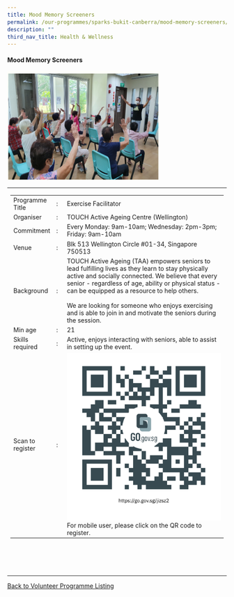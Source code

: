 ```yaml
---
title: Mood Memory Screeners
permalink: /our-programmes/sparks-bukit-canberra/mood-memory-screeners/
description: ""
third_nav_title: Health & Wellness
---
```

#### Mood Memory Screeners

<img style="width:350px;height:250px;" src="/images/SPARKS@Bukit%20Canberra/exercise%20facilitator.png">
<table width="100%" border="0">
	<tbody><tr>
			 <td width="60%">
			<table width="100%" border="0">
				<tbody><tr>
					<td width="20%">
						Programme Title
					</td>
					<td width="5%">
						:
					</td>
					<td>
						Exercise Facilitator 
					</td>
				</tr>
					<tr><td width="20%">
						Organiser
					</td>
					<td width="5%">
						:
					</td>
					<td>
						TOUCH Active Ageing Centre (Wellington)
					</td>
				</tr>
				<tr>
					<td width="20%">
						Commitment
					</td>
					<td width="5%">
						:
					</td>
					<td width="75%">
						   Every Monday: 9am-10am; Wednesday: 2pm-3pm; Friday: 9am-10am
					</td>
				</tr>
				<tr>
					<td width="20%">
					 Venue
					</td>
					<td width="5%">
						:
					</td>
					<td width="75%">
					   Blk 513 Wellington Circle #01-34, Singapore 750513
					</td>
				</tr>
				<tr>
					<td width="20%">
						Background
					</td>
					<td width="5%">
						:
					</td>
					<td width="75%">
						TOUCH Active Ageing (TAA)&nbsp;empowers seniors to lead fulfilling lives as they learn to stay physically active and socially connected. We believe that every senior - regardless of age, ability or physical status - can be equipped as a resource to help others.<br><br>
We are looking for someone who enjoys exercising and is able to join in and motivate the seniors during the session.
					</td>
				</tr>
				<tr>
					<td width="20%">
						Min age
					</td>
					<td width="5%">
						:
					</td>
					<td width="75%">
						21
					</td>
				</tr>
		<tr>
					<td width="20%">
						Skills required
					</td>
					<td width="5%">
						:
					</td>
					<td>
						  Active, enjoys interacting with seniors, able to assist in setting up the event.
			</td>
				</tr>
		<tr>
					<td width="20%">
						Scan to register
					</td>
					<td width="5%">
						:
					</td>
					<td><a href="https://form.gov.sg/62a6eee55154a800146d3554">
						<img style="width=60px;height=60px;" src="/images/SPARKS@Bukit%20Canberra/exercise%20facilitator%20qr.png"></a><br>
						For mobile user, please click on the QR code to register.
			</td>
				</tr>
</tbody></table>


<br>
			<br>
			<br>
			<br>
			
</td></tr></tbody></table>
<a href="/our-programmes/sparks-bukit-canberra/volunteering-opportunities/">
	Back to Volunteer Programme Listing</a>